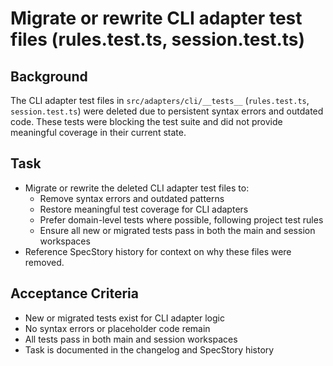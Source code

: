 # Migrate or rewrite CLI adapter test files (rules.test.ts, session.test.ts)

## Background

The CLI adapter test files in `src/adapters/cli/__tests__` (`rules.test.ts`, `session.test.ts`) were deleted due to persistent syntax errors and outdated code. These tests were blocking the test suite and did not provide meaningful coverage in their current state.

## Task

- Migrate or rewrite the deleted CLI adapter test files to:
  - Remove syntax errors and outdated patterns
  - Restore meaningful test coverage for CLI adapters
  - Prefer domain-level tests where possible, following project test rules
  - Ensure all new or migrated tests pass in both the main and session workspaces
- Reference SpecStory history for context on why these files were removed.

## Acceptance Criteria

- New or migrated tests exist for CLI adapter logic
- No syntax errors or placeholder code remain
- All tests pass in both main and session workspaces
- Task is documented in the changelog and SpecStory history
